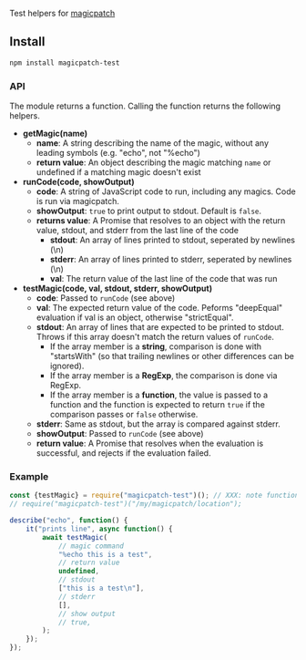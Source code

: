 Test helpers for [magicpatch](https://github.com/apowers313/magicpatch)

## Install
``` sh
npm install magicpatch-test
```

### API
The module returns a function. Calling the function returns the following helpers.

* **getMagic(name)**
  * **name**: A string describing the name of the magic, without any leading symbols (e.g. "echo", not "%echo")
  * **return value**: An object describing the magic matching `name` or undefined if a matching magic doesn't exist
* **runCode(code, showOutput)**
  * **code**: A string of JavaScript code to run, including any magics. Code is run via magicpatch.
  * **showOutput**: `true` to print output to stdout. Default is `false`.
  * **returns value**: A Promise that resolves to an object with the return value, stdout, and stderr from the last line of the code
     * **stdout**: An array of lines printed to stdout, seperated by newlines (\n)
     * **stderr**: An array of lines printed to stderr, seperated by newlines (\n)
     * **val**: The return value of the last line of the code that was run
* **testMagic(code, val, stdout, stderr, showOutput)**
  * **code**: Passed to `runCode` (see above)
  * **val**: The expected return value of the code. Peforms "deepEqual" evaluation if val is an object, otherwise "strictEqual".
  * **stdout**: An array of lines that are expected to be printed to stdout. Throws if this array doesn't match the return values of `runCode`.
    * If the array member is a **string**, comparison is done with "startsWith" (so that trailing newlines or other differences can be ignored).
    * If the array member is a **RegExp**, the comparison is done via RegExp.
    * If the array member is a **function**, the value is passed to a function and the function is expected to return `true` if the comparison passes or `false` otherwise.
  * **stderr**: Same as stdout, but the array is compared against stderr.
  * **showOutput**: Passed to `runCode` (see above)
  * **return value**: A Promise that resolves when the evaluation is successful, and rejects if the evaluation failed.

### Example
``` js
const {testMagic} = require("magicpatch-test")(); // XXX: note function call
// require("magicpatch-test")("/my/magicpatch/location");

describe("echo", function() {
    it("prints line", async function() {
        await testMagic(
            // magic command
            "%echo this is a test",
            // return value
            undefined,
            // stdout
            ["this is a test\n"],
            // stderr
            [],
            // show output
            // true,
        );
    });
});
```
